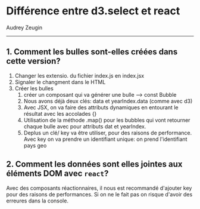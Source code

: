 # Différence entre d3.select et react

Audrey Zeugin

------

## 1. Comment les bulles sont-elles créées dans cette version?

1. Changer les extensio. du fichier index.js en index.jsx
2. Signaler le changment dans le HTML
3. Créer les bulles
   1. créer un composant qui va générer une bulle --> const Bubble
   2. Nous avons déjà deux clés: data et yearIndex.data (comme avec d3)
   3. Avec JSX, on va faire des attributs dynamiques en entourant le résultat avec les accolades {}
   4. Utilisation de la méthode .map() pour les bubbles qui vont retourner chaque bulle avec pour attributs dat et yearIndex.
   5. Deplus un clé/ key va être utiliser, pour des raisons de performance. Avec key on va prendre un identifiant unique: on prend l'identifiant pays geo



## 2. Comment les données sont elles jointes aux éléments DOM avec `react`?

Avec des composants réactionnaires, il nous est recommandé d'ajouter key pour des raisons de performances. Si on ne le fait pas on risque d'avoir des erreures dans la console.